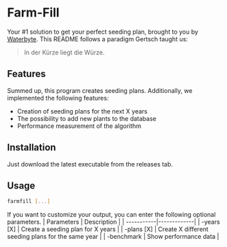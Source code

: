 # Farm-Fill
Your #1 solution to get your perfect seeding plan, brought to you by [Waterbyte](https://waterbyte.studio). 
This README follows a paradigm Gertsch taught us:
> In der Kürze liegt die Würze. 
## Features
Summed up, this program creates seeding plans.
Additionally, we implemented the following features:
* Creation of seeding plans for the next X years
* The possibility to add new plants to the database
* Performance measurement of the algorithm
## Installation
Just download the latest executable from the releases tab.
## Usage
```bash
farmfill [...]
```
If you want to customize your output, you can enter the following optional parameters. 
| Parameters | Description |
| -----------|-------------|
| -years [X] | Create a seeding plan for X years |
| -plans [X] | Create X different seeding plans for the same year |
| -benchmark | Show performance data |